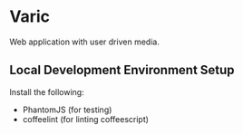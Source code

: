Varic
=====

Web application with user driven media.


Local Development Environment Setup
-----------------------------------

Install the following:
  * PhantomJS (for testing)
  * coffeelint (for linting coffeescript)

